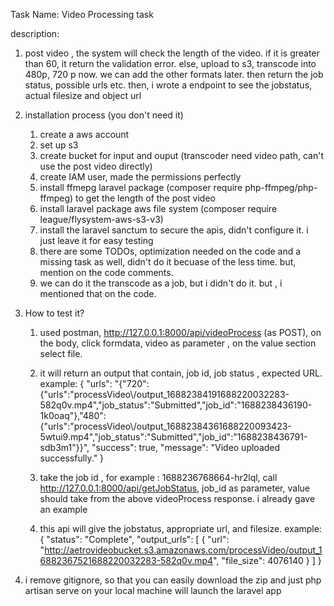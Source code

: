 Task Name: Video Processing task

description:
1. post video , the system will check the length of the video. if it is greater than 60, it return the validation error.
else, upload to s3, transcode into 480p, 720 p now. we can add the other formats later. then return the job status, possible urls
etc. then, i wrote a endpoint to see the jobstatus, actual filesize and object url

2. installation process (you don't need it)
    1. create a aws account
    2. set up s3
    3. create bucket for input and ouput (transcoder need video path, can't use the post video directly)
    4. create IAM user, made the permissions perfectly
    5. install ffmepg laravel package (composer require php-ffmpeg/php-ffmpeg) to get the length of the post video
    6. install laravel package aws file system (composer require league/flysystem-aws-s3-v3)
    7. install the laravel sanctum to secure the apis, didn't configure it. i just leave it for easy testing
    8. there are some TODOs, optimization needed on the code and a missing task as well, didn't do it becuase of the less time. but, mention on the code comments.
    9. we can do it the transcode as a job, but i didn't do it. but , i mentioned that on the code. 

3. How to test it?

    1. used postman, http://127.0.0.1:8000/api/videoProcess (as POST), on the body, click formdata, video as parameter , on the value section select file.
    2. it will return an output that contain, job id, job status , expected URL. example:
            {
                "urls": "{\"720\":{\"urls\":\"processVideo\\/output_16882384191688220032283-582q0v.mp4\",\"job_status\":\"Submitted\",\"job_id\":\"1688238436190-1k0oaq\"},\"480\":{\"urls\":\"processVideo\\/output_16882384361688220093423-5wtui9.mp4\",\"job_status\":\"Submitted\",\"job_id\":\"1688238436791-sdb3m1\"}}",
                "success": true,
                "message": "Video uploaded successfully."
            }
    3. take the job id , for example : 1688236768664-hr2lql, call http://127.0.0.1:8000/api/getJobStatus, job_id as parameter, value should take from the above videoProcess response. i already gave an example

    4. this api will give the jobstatus, appropriate url, and filesize. example:
            {
                "status": "Complete",
                "output_urls": [
                    {
                        "url": "http://aetrovideobucket.s3.amazonaws.com/processVideo/output_16882367521688220032283-582q0v.mp4",
                        "file_size": 4076140
                    }
                ]
            }

4. i remove gitignore, so that you can easily download the zip and just php artisan serve on your local machine will launch the laravel app 



